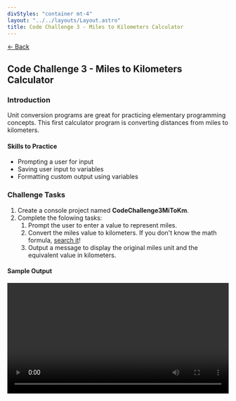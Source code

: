 ```yaml
---
divStyles: "container mt-4"
layout: "../../layouts/Layout.astro"
title: Code Challenge 3 - Miles to Kilometers Calculator
---
```


[← Back](/code-challenges/)

## Code Challenge 3 - Miles to Kilometers Calculator

### Introduction

Unit conversion programs are great for practicing elementary programming concepts. This first calculator program is converting distances from miles to kilometers.

#### Skills to Practice
- Prompting a user for input
- Saving user input to variables
- Formatting custom output using variables

### Challenge Tasks
1. Create a console project named **CodeChallenge3MiToKm**.
2. Complete the folowing tasks:
    1. Prompt the user to enter a value to represent miles.
    2. Convert the miles value to kilometers. If you don't know the math formula, <a href="https://www.bing.com/search?q=how+many+kilometers+are+in+a+mile" target="_blank">search it</a>!
    3. Output a message to display the original miles unit and the equivalent value in kilometers.

#### Sample Output

<div class="row">
    <div class="col-sm-12 col-xl-10 offset-xl-1">
        <video src="/courses/code-challenges/code-challenge-3-sample.mp4" autoplay loop width="100%"></video>
    </div>
</div>
